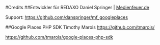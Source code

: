 #Credits
##Entwickler für REDAXO
Daniel Springer | <a href="https://www.medienfeuer.de" target="_blank">Medienfeuer.de</a>

Support: https://github.com/danspringer/mf_googleplaces

##Google Places PHP SDK
Timothy Marois https://github.com/tmarois/

https://github.com/tmarois/google-places-php-sdk